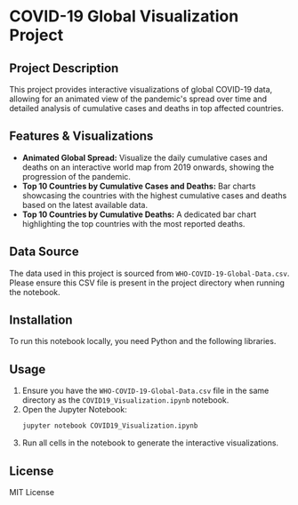 # COVID-19 Global Visualization Project

## Project Description
This project provides interactive visualizations of global COVID-19 data, allowing for an animated view of the pandemic's spread over time and detailed analysis of cumulative cases and deaths in top affected countries.

## Features & Visualizations
* **Animated Global Spread:** Visualize the daily cumulative cases and deaths on an interactive world map from 2019 onwards, showing the progression of the pandemic.
* **Top 10 Countries by Cumulative Cases and Deaths:** Bar charts showcasing the countries with the highest cumulative cases and deaths based on the latest available data.
* **Top 10 Countries by Cumulative Deaths:** A dedicated bar chart highlighting the top countries with the most reported deaths.

## Data Source
The data used in this project is sourced from `WHO-COVID-19-Global-Data.csv`. Please ensure this CSV file is present in the project directory when running the notebook.

## Installation
To run this notebook locally, you need Python and the following libraries. 

## Usage
1.  Ensure you have the `WHO-COVID-19-Global-Data.csv` file in the same directory as the `COVID19_Visualization.ipynb` notebook.
2.  Open the Jupyter Notebook:
    ```bash
    jupyter notebook COVID19_Visualization.ipynb
    ```
3.  Run all cells in the notebook to generate the interactive visualizations.

## License
MIT License
